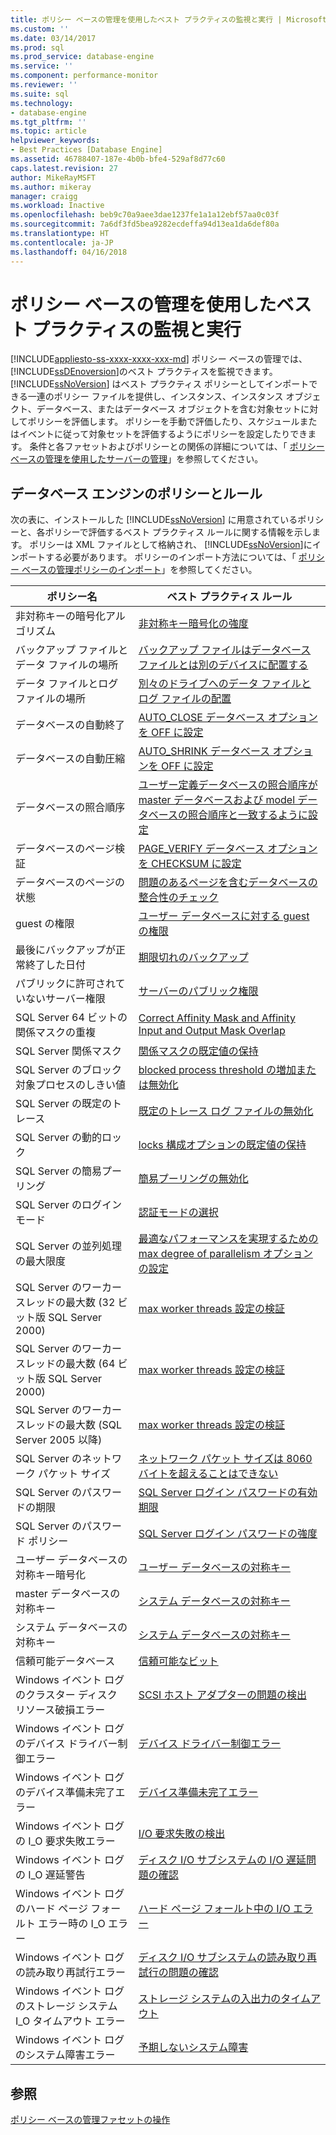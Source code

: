 ```yaml
---
title: ポリシー ベースの管理を使用したベスト プラクティスの監視と実行 | Microsoft Docs
ms.custom: ''
ms.date: 03/14/2017
ms.prod: sql
ms.prod_service: database-engine
ms.service: ''
ms.component: performance-monitor
ms.reviewer: ''
ms.suite: sql
ms.technology:
- database-engine
ms.tgt_pltfrm: ''
ms.topic: article
helpviewer_keywords:
- Best Practices [Database Engine]
ms.assetid: 46788407-187e-4b0b-bfe4-529af8d77c60
caps.latest.revision: 27
author: MikeRayMSFT
ms.author: mikeray
manager: craigg
ms.workload: Inactive
ms.openlocfilehash: beb9c70a9aee3dae1237fe1a1a12ebf57aa0c03f
ms.sourcegitcommit: 7a6df3fd5bea9282ecdeffa94d13ea1da6def80a
ms.translationtype: HT
ms.contentlocale: ja-JP
ms.lasthandoff: 04/16/2018
---
```

# <a name="monitor-and-enforce-best-practices-by-using-policy-based-management"></a>ポリシー ベースの管理を使用したベスト プラクティスの監視と実行
[!INCLUDE[appliesto-ss-xxxx-xxxx-xxx-md](../../includes/appliesto-ss-xxxx-xxxx-xxx-md.md)]
  ポリシー ベースの管理では、 [!INCLUDE[ssDEnoversion](../../includes/ssdenoversion-md.md)]のベスト プラクティスを監視できます。 [!INCLUDE[ssNoVersion](../../includes/ssnoversion-md.md)] はベスト プラクティス ポリシーとしてインポートできる一連のポリシー ファイルを提供し、インスタンス、インスタンス オブジェクト、データベース、またはデータベース オブジェクトを含む対象セットに対してポリシーを評価します。 ポリシーを手動で評価したり、スケジュールまたはイベントに従って対象セットを評価するようにポリシーを設定したりできます。 条件と各ファセットおよびポリシーとの関係の詳細については、「 [ポリシー ベースの管理を使用したサーバーの管理](../../relational-databases/policy-based-management/administer-servers-by-using-policy-based-management.md)」を参照してください。  
  
## <a name="policy-and-rules-for-database-engine"></a>データベース エンジンのポリシーとルール  
 次の表に、インストールした [!INCLUDE[ssNoVersion](../../includes/ssnoversion-md.md)] に用意されているポリシーと、各ポリシーで評価するベスト プラクティス ルールに関する情報を示します。 ポリシーは XML ファイルとして格納され、 [!INCLUDE[ssNoVersion](../../includes/ssnoversion-md.md)]にインポートする必要があります。 ポリシーのインポート方法については、「 [ポリシー ベースの管理ポリシーのインポート](../../relational-databases/policy-based-management/import-a-policy-based-management-policy.md)」を参照してください。  
  
|ポリシー名|ベスト プラクティス ルール|  
|-----------------|------------------------|  
|非対称キーの暗号化アルゴリズム|[非対称キー暗号化の強度](../../relational-databases/policy-based-management/asymmetric-keys-encryption-strength.md)|  
|バックアップ ファイルとデータ ファイルの場所|[バックアップ ファイルはデータベース ファイルとは別のデバイスに配置する](http://msdn.microsoft.com/library/7039bebb-1f25-4cf3-81f1-393dfb78da12)|  
|データ ファイルとログ ファイルの場所|[別々のドライブへのデータ ファイルとログ ファイルの配置](../../relational-databases/policy-based-management/place-data-and-log-files-on-separate-drives.md)|  
|データベースの自動終了|[AUTO_CLOSE データベース オプションを OFF に設定](../../relational-databases/policy-based-management/set-the-auto-close-database-option-to-off.md)|  
|データベースの自動圧縮|[AUTO_SHRINK データベース オプションを OFF に設定](../../relational-databases/policy-based-management/set-the-auto-shrink-database-option-to-off.md)|  
|データベースの照合順序|[ユーザー定義データベースの照合順序が master データベースおよび model データベースの照合順序と一致するように設定](http://msdn.microsoft.com/library/c686446f-dae1-4b05-a3df-837b3422988d)|  
|データベースのページ検証|[PAGE_VERIFY データベース オプションを CHECKSUM に設定](../../relational-databases/policy-based-management/set-the-page-verify-database-option-to-checksum.md)|  
|データベースのページの状態|[問題のあるページを含むデータベースの整合性のチェック](../../relational-databases/policy-based-management/check-integrity-of-database-with-suspect-pages.md)|  
|guest の権限|[ユーザー データベースに対する guest の権限](../../relational-databases/policy-based-management/guest-permissions-on-user-databases.md)|  
|最後にバックアップが正常終了した日付|[期限切れのバックアップ](../../relational-databases/policy-based-management/outdated-backup.md)|  
|パブリックに許可されていないサーバー権限|[サーバーのパブリック権限](../../relational-databases/policy-based-management/server-public-permissions.md)|  
|SQL Server 64 ビットの関係マスクの重複|[Correct Affinity Mask and Affinity Input and Output Mask Overlap](../../relational-databases/policy-based-management/correct-affinity-mask-and-affinity-input-and-output-mask-overlap.md)|  
|SQL Server 関係マスク|[関係マスクの既定値の保持](../../relational-databases/policy-based-management/keep-the-affinity-mask-default-value.md)|  
|SQL Server のブロック対象プロセスのしきい値|[blocked process threshold の増加または無効化](../../relational-databases/policy-based-management/increase-or-disable-blocked-process-threshold.md)|  
|SQL Server の既定のトレース|[既定のトレース ログ ファイルの無効化](../../relational-databases/policy-based-management/default-trace-log-files-disabled.md)|  
|SQL Server の動的ロック|[locks 構成オプションの既定値の保持](../../relational-databases/policy-based-management/keep-the-locks-configuration-option-default-value.md)|  
|SQL Server の簡易プーリング|[簡易プーリングの無効化](../../relational-databases/policy-based-management/disable-lightweight-pooling.md)|  
|SQL Server のログイン モード|[認証モードの選択](../../relational-databases/security/choose-an-authentication-mode.md)|  
|SQL Server の並列処理の最大限度|[最適なパフォーマンスを実現するための max degree of parallelism オプションの設定](../../relational-databases/policy-based-management/set-the-max-degree-of-parallelism-option-for-optimal-performance.md)|  
|SQL Server のワーカー スレッドの最大数 (32 ビット版 SQL Server 2000)|[max worker threads 設定の検証](../../relational-databases/policy-based-management/verify-max-worker-threads-setting.md)|  
|SQL Server のワーカー スレッドの最大数 (64 ビット版 SQL Server 2000)|[max worker threads 設定の検証](../../relational-databases/policy-based-management/verify-max-worker-threads-setting.md)|  
|SQL Server のワーカー スレッドの最大数 (SQL Server 2005 以降)|[max worker threads 設定の検証](../../relational-databases/policy-based-management/verify-max-worker-threads-setting.md)|  
|SQL Server のネットワーク パケット サイズ|[ネットワーク パケット サイズは 8060 バイトを超えることはできない](../../relational-databases/policy-based-management/network-packet-size-should-not-exceed-8060-bytes.md)|  
|SQL Server のパスワードの期限|[SQL Server ログイン パスワードの有効期限](../../relational-databases/policy-based-management/sql-server-login-password-expiration.md)|  
|SQL Server のパスワード ポリシー|[SQL Server ログイン パスワードの強度](../../relational-databases/policy-based-management/sql-server-login-password-strength.md)|  
|ユーザー データベースの対称キー暗号化|[ユーザー データベースの対称キー](../../relational-databases/policy-based-management/symmetric-keys-on-user-databases.md)|  
|master データベースの対称キー|[システム データベースの対称キー](../../relational-databases/policy-based-management/symmetric-keys-on-system-databases.md)|  
|システム データベースの対称キー|[システム データベースの対称キー](../../relational-databases/policy-based-management/symmetric-keys-on-system-databases.md)|  
|信頼可能データベース|[信頼可能なビット](../../relational-databases/policy-based-management/trustworthy-bit.md)|  
|Windows イベント ログのクラスター ディスク リソース破損エラー|[SCSI ホスト アダプターの問題の検出](../../relational-databases/policy-based-management/detect-scsi-host-adapter-issues.md)|  
|Windows イベント ログのデバイス ドライバー制御エラー|[デバイス ドライバー制御エラー](../../relational-databases/policy-based-management/device-driver-control-error.md)|  
|Windows イベント ログのデバイス準備未完了エラー|[デバイス準備未完了エラー](../../relational-databases/policy-based-management/device-not-ready-error.md)|  
|Windows イベント ログの I_O 要求失敗エラー|[I/O 要求失敗の検出](../../relational-databases/policy-based-management/detect-failed-input-and-output-requests.md)|  
|Windows イベント ログの I_O 遅延警告|[ディスク I/O サブシステムの I/O 遅延問題の確認](../../relational-databases/policy-based-management/check-disk-input-and-output-subsystem-for-io-delay-problems.md)|  
|Windows イベント ログのハード ページ フォールト エラー時の I_O エラー|[ハード ページ フォールト中の I/O エラー](../../relational-databases/policy-based-management/input-and-output-error-during-hard-page-fault.md)|  
|Windows イベント ログの読み取り再試行エラー|[ディスク I/O サブシステムの読み取り再試行の問題の確認](../../relational-databases/policy-based-management/check-disk-input-output-subsystem-for-read-retry-problems.md)|  
|Windows イベント ログのストレージ システム I_O タイムアウト エラー|[ストレージ システムの入出力のタイムアウト](../../relational-databases/policy-based-management/storage-system-input-output-time-out.md)|  
|Windows イベント ログのシステム障害エラー|[予期しないシステム障害](../../relational-databases/policy-based-management/unexpected-system-failures.md)|  
  
## <a name="see-also"></a>参照  
 [ポリシー ベースの管理ファセットの操作](../../relational-databases/policy-based-management/working-with-policy-based-management-facets.md)  
  
  
